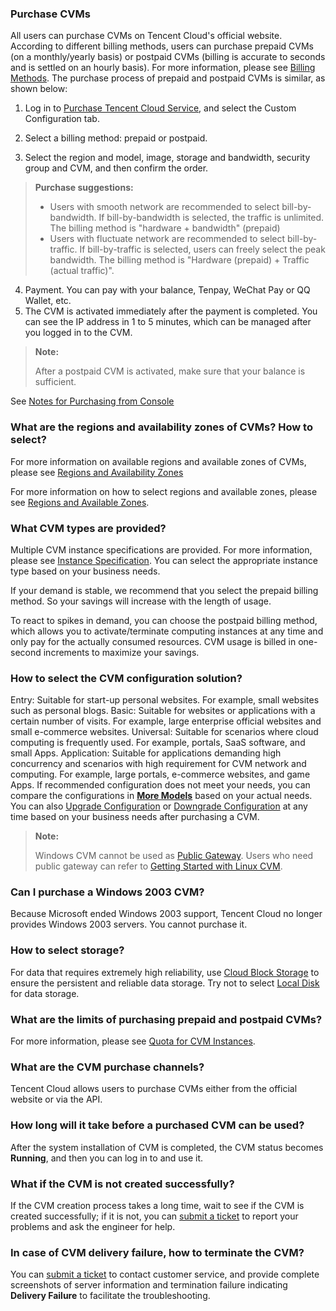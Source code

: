 ### Purchase CVMs

All users can purchase CVMs on Tencent Cloud's official website. According to different billing methods, users can purchase prepaid CVMs (on a monthly/yearly basis) or postpaid CVMs (billing is accurate to seconds and is settled on an hourly basis). For more information, please see [Billing Methods](https://cloud.tencent.com/document/product/213/2180).
The purchase process of prepaid and postpaid CVMs is similar, as shown below:

1. Log in to [Purchase Tencent Cloud Service](https://buy.cloud.tencent.com/cvm?tab=custom&regionId=1&zoneId=0&step=1&bandwidthType=BANDWIDTH_PREPAID), and select the Custom Configuration tab.

2. Select a billing method: prepaid or postpaid.

3. Select the region and model, image, storage and bandwidth, security group and CVM, and then confirm the order.
>**Purchase suggestions:**
>- Users with smooth network are recommended to select bill-by-bandwidth. If bill-by-bandwidth is selected, the traffic is unlimited. The billing method is "hardware + bandwidth" (prepaid)
>- Users with fluctuate network are recommended to select bill-by-traffic. If bill-by-traffic is selected, users can freely select the peak bandwidth. The billing method is "Hardware (prepaid) + Traffic (actual traffic)".

4. Payment. You can pay with your balance, Tenpay, WeChat Pay or QQ Wallet, etc.
5. The CVM is activated immediately after the payment is completed. You can see the IP address in 1 to 5 minutes, which can be managed after you logged in to the CVM.

> **Note:**
>
> After a postpaid CVM is activated, make sure that your balance is sufficient.

See [Notes for Purchasing from Console](https://cloud.tencent.com/document/product/213/6998) 

### What are the regions and availability zones of CVMs? How to select?

For more information on available regions and available zones of CVMs, please see [Regions and Availability Zones](https://cloud.tencent.com/document/product/213/6091)

For more information on how to select regions and available zones, please see [Regions and Available Zones](https://cloud.tencent.com/document/product/213/6091#.E5.A6.82.E4.BD.95.E9.80.89.E6.8B.A9.E5.9C.B0.E5.9F.9F.E5.92.8C.E5.8F.AF.E7.94.A8.E5.8C.BA).

### What CVM types are provided?

Multiple CVM instance specifications are provided. For more information, please see [Instance Specification](https://cloud.tencent.com/document/product/213/11518). You can select the appropriate instance type based on your business needs.

If your demand is stable, we recommend that you select the prepaid billing method. So your savings will increase with the length of usage. 

To react to spikes in demand, you can choose the postpaid billing method, which allows you to activate/terminate computing instances at any time and only pay for the actually consumed resources. CVM usage is billed in one-second increments to maximize your savings. 

### How to select the CVM configuration solution?

Entry: Suitable for start-up personal websites. For example, small websites such as personal blogs.
Basic: Suitable for websites or applications with a certain number of visits. For example, large enterprise official websites and small e-commerce websites.
Universal: Suitable for scenarios where cloud computing is frequently used. For example, portals, SaaS software, and small Apps.
Application: Suitable for applications demanding high concurrency and scenarios with high requirement for CVM network and computing. For example, large portals, e-commerce websites, and game Apps.
If recommended configuration does not meet your needs, you can compare the configurations in **[More Models](https://buy.cloud.tencent.com/cvm?tabIndex=1)** based on your actual needs. You can also [Upgrade Configuration](https://cloud.tencent.com/document/product/213/2178#.E9.85.8D.E7.BD.AE.E5.8D.87.E7.BA.A7) or [Downgrade Configuration](https://cloud.tencent.com/document/product/213/2178#.E9.85.8D.E7.BD.AE.E9.99.8D.E7.BA.A7) at any time based on your business needs after purchasing a CVM.

> **Note:**
>
> Windows CVM cannot be used as [Public Gateway](https://cloud.tencent.com/document/product/215/1682). Users who need public gateway can refer to [Getting Started with Linux CVM](https://cloud.tencent.com/doc/product/213/2936).

### Can I purchase a Windows 2003 CVM?

Because Microsoft ended Windows 2003 support, Tencent Cloud no longer provides Windows 2003 servers. You cannot purchase it.

### How to select storage?

For data that requires extremely high reliability, use [Cloud Block Storage](https://cloud.tencent.com/document/product/213/4953) to ensure the persistent and reliable data storage. Try not to select [Local Disk](https://cloud.tencent.com/doc/product/213/5798) for data storage.

### What are the limits of purchasing prepaid and postpaid CVMs?

For more information, please see [Quota for CVM Instances](https://cloud.tencent.com/document/product/213/2664).

### What are the CVM purchase channels?

Tencent Cloud allows users to purchase CVMs either from the official website or via the API.

### How long will it take before a purchased CVM can be used?

After the system installation of CVM is completed, the CVM status becomes **Running**, and then you can log in to and use it.

### What if the CVM is not created successfully?

If the CVM creation process takes a long time, wait to see if the CVM is created successfully; if it is not, you can [submit a ticket](https://console.cloud.tencent.com/workorder/category) to report your problems and ask the engineer for help.

### In case of CVM delivery failure, how to terminate the CVM?

You can [submit a ticket](https://console.cloud.tencent.com/workorder/category) to contact customer service, and provide complete screenshots of server information and termination failure indicating **Delivery Failure** to facilitate the troubleshooting.

